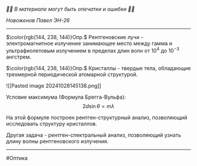 *🚨🚨 В материале могут быть опечатки и ошибки 🚨🚨*

*Новоженов Павел*
*ЭН-26*

---

$\color{rgb(144, 238, 144)}Опр.$ Рентгеновские лучи - электромагнитное излучение занимающее место между гамма и ультрафиолетовым излучением в пределах длин волн от $10^4$ до $10^{-3}$ ангстрем.

$\color{rgb(144, 238, 144)}Опр.$ Кристаллы - твердые тела, обладающие трехмерной периодической атомарной структурой.

![[Pasted image 20241028145138.png]]

Условие максимума (Формула Брегга-Вульфа):
$$2d\sin\theta = m\lambda$$

На этой формуле построен рентген-структурный анализ, позволяющий исследовать структуру кристаллов.

Другая задача - рентген-спектральный анализ, позволяющий узнать длину волны рентгеновского излучения.


---

#Оптика 